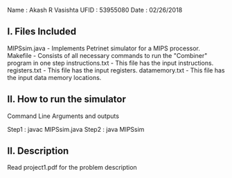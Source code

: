 Name : Akash R Vasishta 
UFID : 53955080
Date : 02/26/2018

I. Files Included
-----------------

MIPSsim.java	 - Implements Petrinet simulator for a MIPS processor.
Makefile 	 - Consists of all necessary commands to run the "Combiner" program in one step
instructions.txt - This file has the input instructions.
registers.txt    - This file has the input registers.
datamemory.txt   - This file has the input data memory locations.

II. How to run the simulator
---------------------------

Command Line Arguments and outputs

Step1 : javac MIPSsim.java
Step2 : java MIPSsim


II. Description
---------------

Read project1.pdf for the problem description
